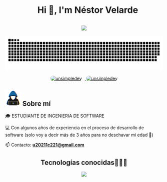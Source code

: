 <div id="user-content-toc">
  <ul align="center">
    <summary><h1 style="display: inline-block">Hi 👋, I'm Néstor Velarde</h1></summary>
  </ul>
</div>
<p align="center"> <a href="https://github.com/DenverCoder1/readme-typing-svg"><img src="https://readme-typing-svg.herokuapp.com?font=Time+New+Roman&color=cyan&size=25&center=true&vCenter=true&width=600&height=100&lines=Aprendiendo+y+creciendo+cada+d%C3%ADa.;Bienvenido+a+mi+mundo+GitHub,;Donde+comparto+mi+pasion,;por+la+programacion.;Gracias+por+visitar+mi+perfil.;Juntos+podemos+crear+algo+asombroso."></a> </p>

<!--- snake -->
<div align="center">
  <img  src="https://github.com/1999AZZAR/1999AZZAR/blob/readme/resources/img/grid-snake.svg"
       alt="snake" /></a>
</div>
<p align="center">
    <a href="https://www.linkedin.com/in/velarde123?lipi=urn%3Ali%3Apage%3Ad_flagship3_profile_view_base_contact_details%3B9Ax3RgMmRu%2BLtEitNzkmXg%3D%3D" target="blank">
        <img align="center" src="https://img.shields.io/badge/LinkedIn-0077B5?style=for-the-badge&logo=linkedin&logoColor=white" alt="unsimpledev" style="border-radius: 8px; margin-right: 10px;"/>
    </a>
    <a href="https://www.instagram.com/velardesoft?igsh=ejE5MzFubG03bTcx" target="blank">
        <img align="center" src="https://img.shields.io/badge/Instagram-E4405F?style=for-the-badge&logo=instagram&logoColor=white" alt="unsimpledev" style="border-radius: 8px;"/>
    </a>
</p>


## <picture><img src = "https://github.com/0xAbdulKhalid/0xAbdulKhalid/raw/main/assets/mdImages/about_me.gif" width = 50px></picture> **Sobre mí**


<p align="left">
🎓 ESTUDIANTE DE INGENIERIA DE SOFTWARE

💻 Con algunos años de experiencia en el proceso de desarrollo de software (solo voy a decir más de 3 años para no deschavar mi edad 🙈)

📫 Contacto: **u20211c221@gmail.com**


<h2 align="center">Tecnologías conocidas👨🏻‍💻</h2>
<!--tech stack icons-->

<p align="center">
  <a href="https://skillicons.dev">
    <img src="https://skillicons.dev/icons?i=c,cs,cpp,java,php,dart,flutter,py,dotnet,css,html,js,nodejs,mysql,sqlite,firebase,git,github,docker,materialui,postman,eclipse,vscode,bash,linux,ai,rider,webstorm,ps&perline=12" />
  </a>
</p>


